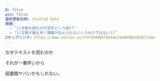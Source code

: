 ```yaml
---
Q: false
pin: false
最終更新日時: Invalid date
関連:
  - "[[文章を読むのが苦手という話]]"
  - "[[文章が最も早く情報が伝えられるというわけではない]]"
2ホップリンク: https://www.notion.so/f5f5d49bbf8d4ae19a96902e02671a4e
---
```

なぜテキストを読むのか

それが一番早いから

図書館ヤバいかもしれない。